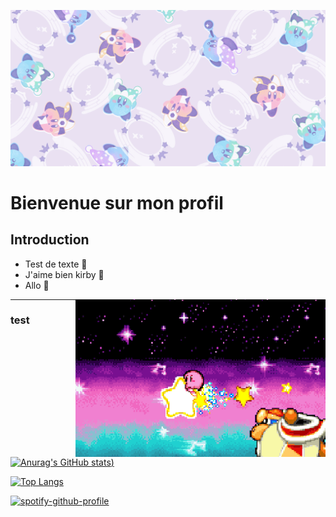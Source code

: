 ![Cover](img/kirbycover.png)

# Bienvenue sur mon profil #

## Introduction ##


- Test de texte :rocket:
- J'aime bien kirby :monocle_face:
- Allo :clown_face:  

<img align="right" alt="Coding" width="400" src="img/163803.gif">  

------


### test ###  



[![Anurag's GitHub stats](https://github-readme-stats.vercel.app/api?username=KishiniCHL&show_icons=true&theme=material-palenight))](https://github.com/anuraghazra/github-readme-stats)

[![Top Langs](https://github-readme-stats.vercel.app/api/top-langs/?username=KishiniCHL&show_icons=true&theme=material-palenight)](https://github.com/anuraghazra/github-readme-stats)


[![spotify-github-profile](https://spotify-github-profile.vercel.app/api/view?uid=kishini&cover_image=true&theme=novatorem&bar_color=53b14f&bar_color_cover=false)](https://spotify-github-profile.vercel.app/api/view?uid=kishini&redirect=true)
